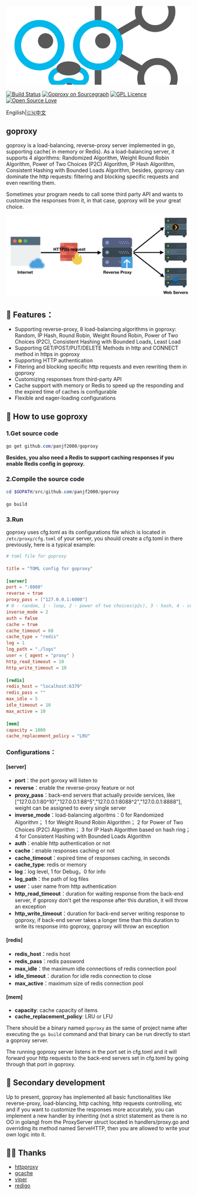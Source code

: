 <div align="center"><img src="https://raw.githubusercontent.com/panjf2000/logos/master/goproxy/logo.png"/></div>


[![Build Status](https://travis-ci.org/panjf2000/goproxy.svg?branch=master)](https://travis-ci.org/panjf2000/goproxy)
[![Goproxy on Sourcegraph](https://sourcegraph.com/github.com/panjf2000/goproxy/-/badge.svg)](https://sourcegraph.com/github.com/panjf2000/goproxy?badge)
[![GPL Licence](https://badges.frapsoft.com/os/gpl/gpl.svg?v=103)](https://opensource.org/licenses/GPL-3.0/)
[![Open Source Love](https://badges.frapsoft.com/os/v2/open-source.svg?v=103)](https://github.com/ellerbrock/open-source-badges/)

Engilish|[🇨🇳中文](README_ZH.md)

## goproxy

goproxy is a load-balancing, reverse-proxy server implemented in go, supporting cache( in memory or Redis). As a load-balancing server, it supports 4 algorithms: Randomized Algorithm, Weight Round Robin Algorithm, Power of Two Choices (P2C) Algorithm, IP Hash Algorithm, Consistent Hashing with Bounded Loads Algorithm, besides, goproxy can dominate the http requests: filtering and blocking specific requests and even rewriting them.

Sometimes your program needs to call some third party API and wants to customize the responses from it, in that case, goproxy will be your great choice.

![](https://raw.githubusercontent.com/panjf2000/illustrations/master/go/reverseproxy.png)

## 🚀 Features：

- Supporting reverse-proxy, 8 load-balancing algorithms in goproxy: Random, IP Hash, Round Robin, Weight Round Robin, Power of Two Choices (P2C), Consistent Hashing with Bounded Loads, Least Load
- Supporting GET/POST/PUT/DELETE Methods in http and CONNECT method in https in goproxy
- Supporting HTTP authentication
- Filtering and blocking specific http requests and even rewriting them in goproxy
- Customizing responses from third-party API
- Cache support with memory or Redis to speed up the responding and the expired time of caches is configurable
- Flexible and eager-loading configurations

## 🎉 How to use goproxy

### 1.Get source code

```powershell
go get github.com/panjf2000/goproxy
```

**Besides, you also need a Redis to support caching responses if you enable Redis config in goproxy.**

### 2.Compile the source code

```powershell
cd $GOPATH/src/github.com/panjf2000/goproxy

go build
```

### 3.Run

goproxy uses cfg.toml as its configurations file which is located in `/etc/proxy/cfg.toml` of your server, you should create a cfg.toml in there previously, here is a typical example:

```toml
# toml file for goproxy

title = "TOML config for goproxy"

[server]
port = ":8080"
reverse = true
proxy_pass = ["127.0.0.1:6000"]
# 0 - random, 1 - loop, 2 - power of two choices(p2c), 3 - hash, 4 - consistent hashing, 5 - least load
inverse_mode = 2
auth = false
cache = true
cache_timeout = 60
cache_type = "redis"
log = 1
log_path = "./logs"
user = { agent = "proxy" }
http_read_timeout = 10
http_write_timeout = 10

[redis]
redis_host = "localhost:6379"
redis_pass = ""
max_idle = 5
idle_timeout = 10
max_active = 10

[mem]
capacity = 1000
cache_replacement_policy = "LRU"
```

### Configurations：
#### [server]
- **port**：the port goroxy will listen to
- **reverse**：enable the reverse-proxy feature or not
- **proxy_pass**：back-end servers that actually provide services, like ["127.0.0.1:80^10","127.0.0.1:88^5","127.0.0.1:8088^2","127.0.0.1:8888"], weight can be assigned to every single server
- **inverse_mode**：load-balancing algoritms：0 for Randomized Algorithm； 1 for Weight Round Robin Algorithm； 2 for Power of Two Choices (P2C) Algorithm； 3 for IP Hash Algorithm based on hash ring； 4 for Consistent Hashing with Bounded Loads Algorithm
- **auth**：enable http authentication or not
- **cache**：enable responses caching or not
- **cache_timeout**：expired time of responses caching, in seconds
- **cache_type**: redis or memory
- **log**：log level, 1 for Debug，0 for info
- **log_path**：the path of log files
- **user**：user name from http authentication
- **http_read_timeout**：duration for waiting response from the back-end server, if goproxy don't get the response after this duration, it will throw an exception
- **http_write_timeout**：duration for back-end server writing response to goproxy, if back-end server takes a longer time than this duration to write its response into goproxy, goproxy will throw an exception

#### [redis]
- **redis_host**：redis host
- **redis_pass**：redis password
- **max_idle**：the maximum idle connections of redis connection pool
- **idle_timeout**：duration for idle redis connection to close
- **max_active**：maximum size of redis connection pool

#### [mem]

- **capacity**: cache capacity of items
- **cache_replacement_policy**: LRU or LFU

There should be a binary named `goproxy` as the same of project name after executing the `go build` command and that binary can be run directly to start a goproxy server.

The running goproxy server listens in the port set in cfg.toml and it will forward your http requests to the back-end servers set in cfg.toml by going through that port in goproxy.

## 🎱 Secondary development

Up to present, goproxy has implemented all basic functionalities like reverse-proxy, load-blancing, http caching, http requests controlling, etc and if you want to customize the responses more accurately, you can implement a new handler by inheriting (not a strict statement as there is no OO in golang) from the ProxyServer struct located in handlers/proxy.go and overriding its method named ServeHTTP, then you are allowed to write your own logic into it.

## 🙏🏻 Thanks

- [httpproxy](https://github.com/sakeven/httpproxy)
- [gcache](https://github.com/bluele/gcache)
- [viper](https://github.com/spf13/viper)
- [redigo](https://github.com/gomodule/redigo)